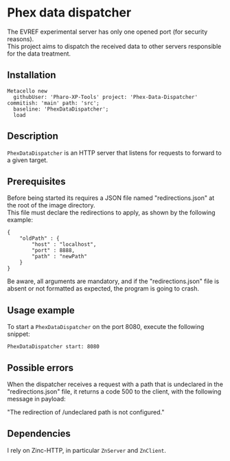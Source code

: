 # Phex data dispatcher

The EVREF experimental server has only one opened port (for security reasons).  
This project aims to dispatch the received data to other servers responsible for the data treatment.

## Installation

```st
Metacello new
  githubUser: 'Pharo-XP-Tools' project: 'Phex-Data-Dispatcher' commitish: 'main' path: 'src';
  baseline: 'PhexDataDispatcher';
  load
```

## Description

`PhexDataDispatcher` is an HTTP server that listens for requests to forward to a given target.

## Prerequisites

Before being started its requires a JSON file named "redirections.json" at the root of the image directory.  
This file must declare the redirections to apply, as shown by the following example:

```
{
	"oldPath" : {
		"host" : "localhost",
		"port" : 8888,
		"path" : "newPath"	
	}
}
```

Be aware, all arguments are mandatory, and if the "redirections.json" file is absent or not formatted as expected, the program is going to crash.

## Usage example

To start a `PhexDataDispatcher` on the port 8080, execute the following snippet:
```
PhexDataDispatcher start: 8080
```

## Possible errors

When the dispatcher receives a request with a path that is undeclared in the "redirections.json" file, it returns a code 500 to the client, with the following message in payload:

"The redirection of /undeclared path is not configured."

## Dependencies

I rely on Zinc-HTTP, in particular `ZnServer` and `ZnClient`.
